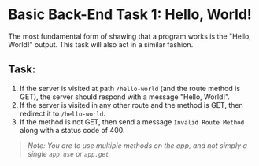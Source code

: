 # Basic Back-End Task 1: Hello, World!

The most fundamental form of shawing that a program works is the "Hello, World!" output. This task will also act in a similar fashion.

## Task:
1. If the server is visited at path `/hello-world` (and the route method is GET), the server should respond with a message "Hello, World!".
2. If the server is visited in any other route and the method is GET, then redirect it to `/hello-world`.
3. If the method is not GET, then send a message `Invalid Route Method` along with a status code of 400.

> _Note: You are to use multiple methods on the app, and not simply a single `app.use` or `app.get`_

